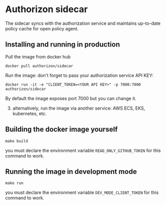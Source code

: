 # Authorizon sidecar
The sidecar syncs with the authorization service and maintains up-to-date policy cache for open policy agent.

## Installing and running in production

Pull the image from docker hub
```
docker pull authorizon/sidecar
```

Run the image: don't forget to pass your authorization service API KEY:
```
docker run -it -e "CLIENT_TOKEN=<YOUR API KEY>" -p 7000:7000 authorizon/sidecar
```

By default the image exposes port 7000 but you can change it.

3. alternatively, run the image via another service: AWS ECS, EKS, kubernetes, etc.

## Building the docker image yourself
```
make build
```
you must declare the environment variable `READ_ONLY_GITHUB_TOKEN` for this command to work.

## Running the image in development mode
```
make run
```
you must declare the environment variable `DEV_MODE_CLIENT_TOKEN` for this command to work.